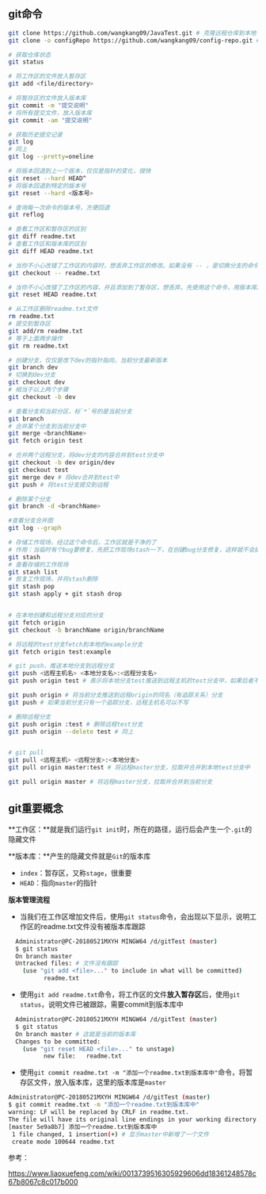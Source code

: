 ## git命令

```bash
git clone https://github.com/wangkang09/JavaTest.git # 克隆远程仓库到本地
git clone -o configRepo https://github.com/wangkang09/config-repo.git # 克隆并指定主机名为configRepo，默认是origin

# 获取仓库状态
git status 

# 将工作区的文件放入暂存区
git add <file/directory> 

# 将暂存区的文件放入版本库
git commit -m "提交说明" 
# 将所有提交文件，放入版本库
git commit -am "提交说明" 

# 获取历史提交记录
git log 
# 同上
git log --pretty=oneline 

# 将版本回退到上一个版本，仅仅是指针的变化，很快
git reset --hard HEAD^ 
# 将版本回退到特定的版本号
git reset --hard <版本号> 

# 查询每一次命令的版本号，方便回退
git reflog 

# 查看工作区和暂存区的区别
git diff readme.txt 
# 查看工作区和版本库的区别
git diff HEAD readme.txt 

# 当你不小心改错了工作区的内容时，想丢弃工作区的修改。如果没有 -- ，是切换分支的命令
git checkout -- readme.txt 

# 当你不小心改错了工作区的内容，并且添加到了暂存区，想丢弃。先使用这个命令，用版本库的内容覆盖暂存区，在使用上面的命令，用暂存区的覆盖工作区。也可以直接提交后，在回退git reset --hard HEAD^
git reset HEAD readme.txt 

# 从工作区删除readme.txt文件
rm readme.txt 
# 提交到暂存区
git add/rm readme.txt 
# 等于上面两步操作
git rm readme.txt 

# 创建分支，仅仅是改下dev的指针指向，当前分支最新版本
git branch dev 
# 切换到dev分支
git checkout dev 
# 相当于以上两个步骤
git checkout -b dev 

# 查看分支和当前分区，标`*`号的是当前分支
git branch 
# 合并某个分支到当前分支中
git merge <branchName> 
git fetch origin test

# 合并两个远程分支，将dev分支的内容合并到test分支中
git checkout -b dev origin/dev
git checkout test
git merge dev # 将dev合并到test中
git push # 将test分支提交到远程

# 删除某个分支
git branch -d <branchName> 

#查看分支合并图
git log --graph 

# 存储工作现场，经过这个命令后，工作区就是干净的了
# 作用：当临时有个bug要修复，先把工作现场stash一下，在创建bug分支修复，这样就不会提示未提交的信息
git stash
# 查看存储的工作现场
git stash list 
# 恢复工作现场，并将stash删除
git stash pop 
git stash apply + git stash drop


# 在本地创建和远程分支对应的分支
git fetch origin 
git checkout -b branchName origin/branchName

# 将远程的test分支fetch到本地的example分支
git fetch origin test:example

# git push，推送本地分支到远程分支
git push <远程主机名> <本地分支名>:<远程分支名>
git push origin test # 表示将本地分支test推送到远程主机的test分支中，如果后者不存在，则会被新建

git push origin # 将当前分支推送到远程origin的同名（有追踪关系）分支
git push # 如果当前分支只有一个追踪分支，远程主机名可以不写

# 删除远程分支
git push origin :test # 删除远程test分支
git push origin --delete test # 同上


# git pull
git pull <远程主机> <远程分支>:<本地分支>
git pull origin master:test # 将远程master分支，拉取并合并到本地test分支中

git pull origin master # 将远程master分支，拉取并合并到当前分支

```







## git重要概念

**工作区：**就是我们运行`git init`时，所在的路径，运行后会产生一个`.git`的隐藏文件

**版本库：**产生的隐藏文件就是`Git`的版本库

* `index`：暂存区，又称`stage`，很重要
* `HEAD`：指向`master`的指针



**版本管理流程**

* 当我们在工作区增加文件后，使用`git status`命令，会出现以下显示，说明工作区的readme.txt文件没有被版本库跟踪
```bash
  Administrator@PC-20180521MXYH MINGW64 /d/gitTest (master)
  $ git status
  On branch master
  Untracked files: # 文件没有跟踪
    (use "git add <file>..." to include in what will be committed)
          readme.txt
```

* 使用`git add readme.txt`命令，将工作区的文件**放入暂存区**后，使用`git status`，说明文件已被跟踪，需要commit到版本库中
```bash
  Administrator@PC-20180521MXYH MINGW64 /d/gitTest (master)
  $ git status
  On branch master # 这就是当前的版本库
  Changes to be committed:
    (use "git reset HEAD <file>..." to unstage)
          new file:   readme.txt
```

* 使用`git commit readme.txt -m "添加一个readme.txt到版本库中"`命令，将暂存区文件，放入版本库，这里的版本库是`master`
```bash
Administrator@PC-20180521MXYH MINGW64 /d/gitTest (master)
$ git commit readme.txt -m "添加一个readme.txt到版本库中"
warning: LF will be replaced by CRLF in readme.txt.
The file will have its original line endings in your working directory. # 这个是windows和linux换行符的差异，现在可忽略
[master 5e9a8b7] 添加一个readme.txt到版本库中
 1 file changed, 1 insertion(+) # 显示master中新增了一个文件
 create mode 100644 readme.txt
```



参考：

https://www.liaoxuefeng.com/wiki/0013739516305929606dd18361248578c67b8067c8c017b000